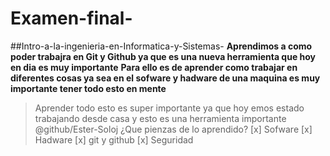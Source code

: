 # Examen-final-
##Intro-a-la-ingenieria-en-Informatica-y-Sistemas-
**Aprendimos a como poder trabajra en Git y Github ya que es una nueva herramienta que hoy en dia es muy importante**
**Para ello es de aprender como trabajar en diferentes cosas ya sea en el sofware y hadware de una maquina es muy importante tener todo esto en mente**
> Aprender todo esto es super importante ya que hoy emos estado trabajando desde casa y esto es una herramienta importante
@github/Ester-Soloj ¿Que pienzas de lo aprendido?
[x] Sofware
[x] Hadware
[x] git y github
[x] Seguridad